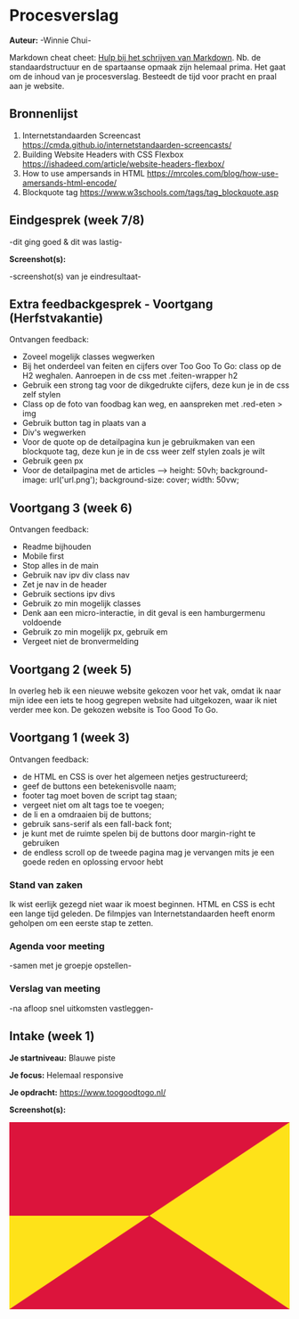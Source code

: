 # Procesverslag
**Auteur:** -Winnie Chui-

Markdown cheat cheet: [Hulp bij het schrijven van Markdown](https://github.com/adam-p/markdown-here/wiki/Markdown-Cheatsheet). Nb. de standaardstructuur en de spartaanse opmaak zijn helemaal prima. Het gaat om de inhoud van je procesverslag. Besteedt de tijd voor pracht en praal aan je website.



## Bronnenlijst
1. Internetstandaarden Screencast https://cmda.github.io/internetstandaarden-screencasts/
2. Building Website Headers with CSS Flexbox https://ishadeed.com/article/website-headers-flexbox/
3. How to use ampersands in HTML
https://mrcoles.com/blog/how-use-amersands-html-encode/
4. Blockquote tag
https://www.w3schools.com/tags/tag_blockquote.asp




## Eindgesprek (week 7/8)

-dit ging goed & dit was lastig-

**Screenshot(s):**

-screenshot(s) van je eindresultaat-


## Extra feedbackgesprek - Voortgang (Herfstvakantie)
Ontvangen feedback:
- Zoveel mogelijk classes wegwerken
- Bij het onderdeel van feiten en cijfers over Too Goo To Go: class op de H2 weghalen. Aanroepen in de css met .feiten-wrapper h2
- Gebruik een strong tag voor de dikgedrukte cijfers, deze kun je in de css zelf stylen
- Class op de foto van foodbag kan weg, en aanspreken met .red-eten > img
- Gebruik button tag in plaats van a
- Div's wegwerken
- Voor de quote op de detailpagina kun je gebruikmaken van een blockquote tag, deze kun je in de css weer zelf stylen zoals je wilt
- Gebruik geen px
- Voor de detailpagina met de articles --> height: 50vh; background-image: url('url.png'); background-size: cover; width: 50vw;


## Voortgang 3 (week 6)
Ontvangen feedback:
- Readme bijhouden
- Mobile first
- Stop alles in de main
- Gebruik nav ipv div class nav
- Zet je nav in de header
- Gebruik sections ipv divs
- Gebruik zo min mogelijk classes
- Denk aan een micro-interactie, in dit geval is een hamburgermenu voldoende
- Gebruik zo min mogelijk px, gebruik em
- Vergeet niet de bronvermelding



## Voortgang 2 (week 5)

In overleg heb ik een nieuwe website gekozen voor het vak, omdat ik naar mijn idee een iets te hoog gegrepen website had uitgekozen, waar ik niet verder mee kon. De gekozen website is Too Good To Go.



## Voortgang 1 (week 3)
Ontvangen feedback:
- de HTML en CSS is over het algemeen netjes gestructureerd;
- geef de buttons een betekenisvolle naam;
- footer tag moet boven de script tag staan;
- vergeet niet om alt tags toe te voegen;
- de li en a omdraaien bij de buttons;
- gebruik sans-serif als een fall-back font;
- je kunt met de ruimte spelen bij de buttons door margin-right te gebruiken
- de endless scroll op de tweede pagina mag je vervangen mits je een goede reden en oplossing ervoor hebt


### Stand van zaken

Ik wist eerlijk gezegd niet waar ik moest beginnen. HTML en CSS is echt een lange tijd geleden. De filmpjes van Internetstandaarden heeft enorm geholpen om een eerste stap te zetten.

### Agenda voor meeting

-samen met je groepje opstellen-

### Verslag van meeting

-na afloop snel uitkomsten vastleggen-



## Intake (week 1)

**Je startniveau:** Blauwe piste

**Je focus:** Helemaal responsive

**Je opdracht:** https://www.toogoodtogo.nl/

**Screenshot(s):**

![screenshot(s) die een goed beeld geven van de website die je gaat maken](images/dummy-image.svg)


